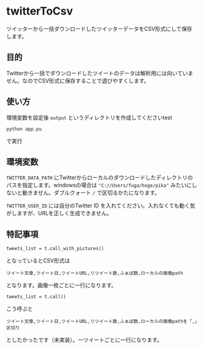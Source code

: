 # twitterToCsv
ツイッターから一括ダウンロードしたツイッターデータをCSV形式にして保存します。

## 目的
Twitterから一括でダウンロードしたツイートのデータは解析用には向いていません。なのでCSV形式に保存することで遊びやすくします。

## 使い方
環境変数を設定後 `output` というディレクトリを作成してくださいtest
```
python app.pu
```
で実行

## 環境変数
`TWITTER_DATA_PATH` にTwitterからローカルのダウンロードしたディレクトリのパスを指定します。windowsの場合は `"C://Users/fuga/hoge/pika"` みたいにしないと動きません。ダブルクォート `/` で区切るかたになります。

`TWITTER_USER_ID` には自分のTwitter ID を入れてください。入れなくても動く気がしますが、URLを正しく生成できません。

## 特記事項
```
tweets_list = t.call_with_pictures()
```
となっているとCSV形式は

```
ツイート文章,ツイート日,ツイートURL,リツイート数,ふぁぼ数,ローカルの画像path
```

となります。画像一枚ごとに一行になります。

```
tweets_list = t.call()
```
こう呼ぶと

```
ツイート文章,ツイート日,ツイートURL,リツイート数,ふぁぼ数,ローカルの画像pathを「,」区切り
```
としたかったです（未実装）。一ツイートごとに一行になります。